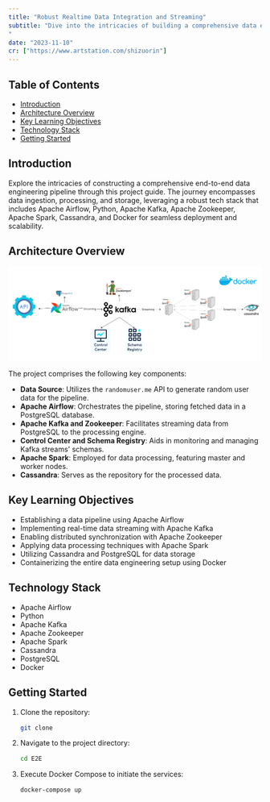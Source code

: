 ```yaml
---
title: "Robust Realtime Data Integration and Streaming"
subtitle: "Dive into the intricacies of building a comprehensive data engineering pipeline, covering data ingestion, processing, and storage.
"
date: "2023-11-10"
cr: ["https://www.artstation.com/shizuorin"]
---
```


## Table of Contents
- [Introduction](#introduction)
- [Architecture Overview](#architecture-overview)
- [Key Learning Objectives](#key-learning-objectives)
- [Technology Stack](#technology-stack)
- [Getting Started](#getting-started)

## Introduction

Explore the intricacies of constructing a comprehensive end-to-end data engineering pipeline through this project guide. The journey encompasses data ingestion, processing, and storage, leveraging a robust tech stack that includes Apache Airflow, Python, Apache Kafka, Apache Zookeeper, Apache Spark, Cassandra, and Docker for seamless deployment and scalability.

## Architecture Overview

![System Architecture](https://github.com/aliyevom/E2E-DataStreaming/blob/main/Data%20engineering%20architecture.jpg?raw=true)

The project comprises the following key components:

- **Data Source**: Utilizes the `randomuser.me` API to generate random user data for the pipeline.
- **Apache Airflow**: Orchestrates the pipeline, storing fetched data in a PostgreSQL database.
- **Apache Kafka and Zookeeper**: Facilitates streaming data from PostgreSQL to the processing engine.
- **Control Center and Schema Registry**: Aids in monitoring and managing Kafka streams' schemas.
- **Apache Spark**: Employed for data processing, featuring master and worker nodes.
- **Cassandra**: Serves as the repository for the processed data.

## Key Learning Objectives

- Establishing a data pipeline using Apache Airflow
- Implementing real-time data streaming with Apache Kafka
- Enabling distributed synchronization with Apache Zookeeper
- Applying data processing techniques with Apache Spark
- Utilizing Cassandra and PostgreSQL for data storage
- Containerizing the entire data engineering setup using Docker

## Technology Stack

- Apache Airflow
- Python
- Apache Kafka
- Apache Zookeeper
- Apache Spark
- Cassandra
- PostgreSQL
- Docker

## Getting Started

1. Clone the repository:
    ```bash
    git clone 
    ```

2. Navigate to the project directory:
    ```bash
    cd E2E
    ```

3. Execute Docker Compose to initiate the services:
    ```bash
    docker-compose up
    ```
